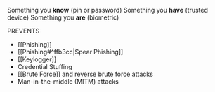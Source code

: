 Something you **know** (pin or password)
Something you **have** (trusted device)
Something you **are** (biometric)

PREVENTS
- [[Phishing]]
- [[Phishing#^ffb3cc|Spear Phishing]]
- [[Keylogger]]
- Credential Stuffing
- [[Brute Force]] and reverse brute force attacks
- Man-in-the-middle (MITM) attacks